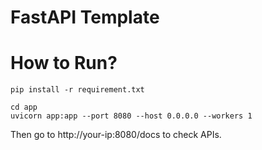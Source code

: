 # FastAPI Template

# How to Run?

```
pip install -r requirement.txt
```

```
cd app
uvicorn app:app --port 8080 --host 0.0.0.0 --workers 1
```

Then go to http://your-ip:8080/docs to check APIs.
